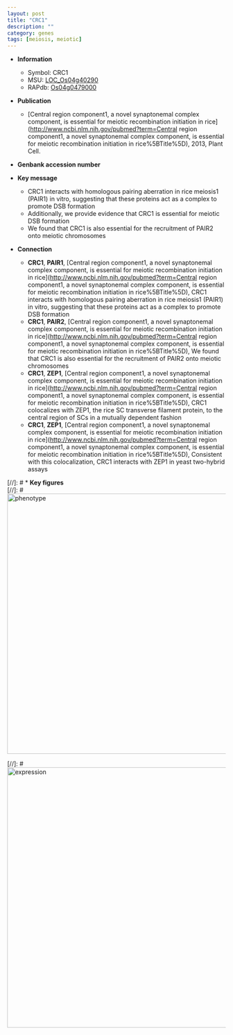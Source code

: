 ```yaml
---
layout: post
title: "CRC1"
description: ""
category: genes
tags: [meiosis, meiotic]
---
```


* **Information**  
    + Symbol: CRC1  
    + MSU: [LOC_Os04g40290](http://rice.plantbiology.msu.edu/cgi-bin/ORF_infopage.cgi?orf=LOC_Os04g40290)  
    + RAPdb: [Os04g0479000](http://rapdb.dna.affrc.go.jp/viewer/gbrowse_details/irgsp1?name=Os04g0479000)  

* **Publication**  
    + [Central region component1, a novel synaptonemal complex component, is essential for meiotic recombination initiation in rice](http://www.ncbi.nlm.nih.gov/pubmed?term=Central region component1, a novel synaptonemal complex component, is essential for meiotic recombination initiation in rice%5BTitle%5D), 2013, Plant Cell.

* **Genbank accession number**  

* **Key message**  
    + CRC1 interacts with homologous pairing aberration in rice meiosis1 (PAIR1) in vitro, suggesting that these proteins act as a complex to promote DSB formation
    + Additionally, we provide evidence that CRC1 is essential for meiotic DSB formation
    + We found that CRC1 is also essential for the recruitment of PAIR2 onto meiotic chromosomes

* **Connection**  
    + __CRC1__, __PAIR1__, [Central region component1, a novel synaptonemal complex component, is essential for meiotic recombination initiation in rice](http://www.ncbi.nlm.nih.gov/pubmed?term=Central region component1, a novel synaptonemal complex component, is essential for meiotic recombination initiation in rice%5BTitle%5D), CRC1 interacts with homologous pairing aberration in rice meiosis1 (PAIR1) in vitro, suggesting that these proteins act as a complex to promote DSB formation
    + __CRC1__, __PAIR2__, [Central region component1, a novel synaptonemal complex component, is essential for meiotic recombination initiation in rice](http://www.ncbi.nlm.nih.gov/pubmed?term=Central region component1, a novel synaptonemal complex component, is essential for meiotic recombination initiation in rice%5BTitle%5D), We found that CRC1 is also essential for the recruitment of PAIR2 onto meiotic chromosomes
    + __CRC1__, __ZEP1__, [Central region component1, a novel synaptonemal complex component, is essential for meiotic recombination initiation in rice](http://www.ncbi.nlm.nih.gov/pubmed?term=Central region component1, a novel synaptonemal complex component, is essential for meiotic recombination initiation in rice%5BTitle%5D), CRC1 colocalizes with ZEP1, the rice SC transverse filament protein, to the central region of SCs in a mutually dependent fashion
    + __CRC1__, __ZEP1__, [Central region component1, a novel synaptonemal complex component, is essential for meiotic recombination initiation in rice](http://www.ncbi.nlm.nih.gov/pubmed?term=Central region component1, a novel synaptonemal complex component, is essential for meiotic recombination initiation in rice%5BTitle%5D), Consistent with this colocalization, CRC1 interacts with ZEP1 in yeast two-hybrid assays

[//]: # * **Key figures**  
[//]: # <img src="http://funRiceGenes.github.io/images/CRC1.pheno.png" alt="phenotype"  style="width: 600px;"/>

[//]: # <img src="http://funRiceGenes.github.io/images/CRC1.exp.png" alt="expression"  style="width: 600px;"/>


